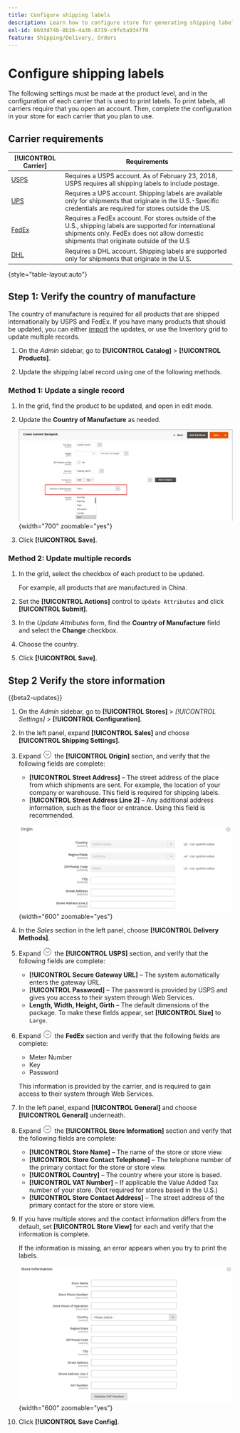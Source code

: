 ```yaml
---
title: Configure shipping labels
description: Learn how to configure store for generating shipping labels.
exl-id: 0693d74b-8b36-4a36-8739-c9fe5a934ff0
feature: Shipping/Delivery, Orders
---
```

# Configure shipping labels

The following settings must be made at the product level, and in the configuration of each carrier that is used to print labels. To print labels, all carriers require that you open an account. Then, complete the configuration in your store for each carrier that you plan to use.

## Carrier requirements

|[!UICONTROL Carrier]|Requirements|
|-------|--------|
|[USPS](usps.md)|Requires a USPS account. As of February 23, 2018, USPS requires all shipping labels to include postage.|
[UPS](ups.md)|Requires a UPS account. Shipping labels are available only for shipments that originate in the U.S.-Specific credentials are required for stores outside the US.|
|[FedEx](fedex.md)|Requires a FedEx account. For stores outside of the U.S., shipping labels are supported for international shipments only. FedEx does not allow domestic shipments that originate outside of the U.S|
[DHL](dhl.md)|Requires a DHL account. Shipping labels are supported only for shipments that originate in the U.S.|

{style="table-layout:auto"}

## Step 1: Verify the country of manufacture

The country of manufacture is required for all products that are shipped internationally by USPS and FedEx. If you have many products that should be updated, you can either [import](../systems/data-import.md) the updates, or use the Inventory grid to update multiple records.

1. On the _Admin_ sidebar, go to **[!UICONTROL Catalog]** > **[!UICONTROL Products]**.

1. Update the shipping label record using one of the following methods.

### Method 1: Update a single record

1. In the grid, find the product to be updated, and open in edit mode.

1. Update the **Country of Manufacture** as needed.

   ![Country of Manufacture](./assets/product-country-of-manufacture.png){width="700" zoomable="yes"}

1. Click **[!UICONTROL Save]**.

### Method 2: Update multiple records

1. In the grid, select the checkbox of each product to be updated.

   For example, all products that are manufactured in China.

1. Set the **[!UICONTROL Actions]** control to `Update Attributes` and click **[!UICONTROL Submit]**.

1. In the _Update Attributes_ form, find the **Country of Manufacture** field and select the **Change** checkbox. 

1. Choose the country.

1. Click **[!UICONTROL Save]**.

## Step 2 Verify the store information

{{beta2-updates}}

1. On the _Admin_ sidebar, go to **[!UICONTROL Stores]** > _[!UICONTROL Settings]_ > **[!UICONTROL Configuration]**.

1. In the left panel, expand **[!UICONTROL Sales]** and choose **[!UICONTROL Shipping Settings]**.

1. Expand ![Expansion selector](../assets/icon-display-expand.png) the **[!UICONTROL Origin]** section, and verify that the following fields are complete:

   - **[!UICONTROL Street Address]** – The street address of the place from which shipments are sent. For example, the location of your company or warehouse. This field is required for shipping labels.
   - **[!UICONTROL Street Address Line 2]** – Any additional address information, such as the floor or entrance. Using this field is recommended.

   ![Origin](../configuration-reference/sales/assets/shipping-settings-origin.png){width="600" zoomable="yes"}

1. In the _Sales_ section in the left panel, choose **[!UICONTROL Delivery Methods]**.

1. Expand ![Expansion selector](../assets/icon-display-expand.png) the **[!UICONTROL USPS]** section, and verify that the following fields are complete:

   - **[!UICONTROL Secure Gateway URL]** – The system automatically enters the gateway URL.
   - **[!UICONTROL Password]** – The password is provided by USPS and gives you access to their system through Web Services.
   - **Length, Width, Height, Girth** – The default dimensions of the package. To make these fields appear, set **[!UICONTROL Size]** to `Large`.

1. Expand ![Expansion selector](../assets/icon-display-expand.png) the **FedEx** section and verify that the following fields are complete:

   - Meter Number
   - Key
   - Password

   This information is provided by the carrier, and is required to gain access to their system through Web Services.

1. In the left panel, expand **[!UICONTROL General]** and choose **[!UICONTROL General]** underneath.

1. Expand ![Expansion selector](../assets/icon-display-expand.png) the **[!UICONTROL Store Information]** section and verify that the following fields are complete:

   - **[!UICONTROL Store Name]** – The name of the store or store view.
   - **[!UICONTROL Store Contact Telephone]** – The telephone number of the primary contact for the store or store view.
   - **[!UICONTROL Country]** – The country where your store is based.
   - **[!UICONTROL VAT Number]** – If applicable the Value Added Tax number of your store. (Not required for stores based in the U.S.)
   - **[!UICONTROL Store Contact Address]** – The street address of the primary contact for the store or store view.

1. If you have multiple stores and the contact information differs from the default, set **[!UICONTROL Store View]** for each and verify that the information is complete.

   If the information is missing, an error appears when you try to print the labels.

   ![Store Information](../configuration-reference/general/assets/general-store-information.png){width="600" zoomable="yes"}

1. Click **[!UICONTROL Save Config]**.
